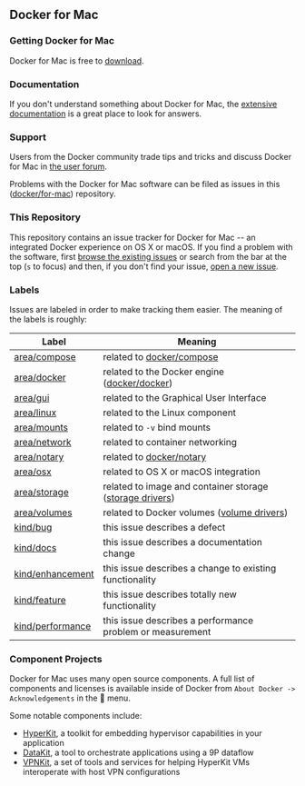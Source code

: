 ## Docker for Mac

### Getting Docker for Mac

Docker for Mac is free to [download](https://www.docker.com/products/docker#/mac).

### Documentation

If you don't understand something about Docker for Mac, the [extensive
documentation](https://docs.docker.com/docker-for-mac/) is a great place
to look for answers.

### Support

Users from the Docker community trade tips and tricks and discuss Docker
for Mac in [the user forum](https://forums.docker.com/c/docker-for-mac).

Problems with the Docker for Mac software can be filed as issues in this
([docker/for-mac](https://github.com/docker/for-mac)) repository.

### This Repository

This repository contains an issue tracker for Docker for Mac -- an
integrated Docker experience on OS X or macOS. If you find a problem
with the software, first [browse the existing
issues](https://github.com/docker/for-mac/issues) or search from the bar
at the top (`s` to focus) and then, if you don't find your issue, [open
a new issue](https://github.com/docker/for-mac/issues/new).

### Labels

Issues are labeled in order to make tracking them easier. The meaning of
the labels is roughly:

| Label            | Meaning                                            |
|------------------|----------------------------------------------------|
| [area/compose](https://github.com/docker/for-mac/labels/area/compose)     | related to [docker/compose](https://github.com/docker/compose) |
| [area/docker](https://github.com/docker/for-mac/labels/area/docker)      | related to the Docker engine ([docker/docker](https://github.com/docker/docker)) |
| [area/gui](https://github.com/docker/for-mac/labels/area/gui)         | related to the Graphical User Interface |
| [area/linux](https://github.com/docker/for-mac/labels/area/linux)       | related to the Linux component |
| [area/mounts](https://github.com/docker/for-mac/labels/area/mounts)      | related to `-v` bind mounts |
| [area/network](https://github.com/docker/for-mac/labels/area/network)     | related to container networking |
| [area/notary](https://github.com/docker/for-mac/labels/area/notary)      | related to [docker/notary](https://github.com/docker/notary) |
| [area/osx](https://github.com/docker/for-mac/labels/area/osx)         | related to OS X or macOS integration |
| [area/storage](https://github.com/docker/for-mac/labels/area/storage)     | related to image and container storage ([storage drivers](https://docs.docker.com/engine/userguide/storagedriver/imagesandcontainers/)) |
| [area/volumes](https://github.com/docker/for-mac/labels/area/volumes)     | related to Docker volumes ([volume drivers](https://docs.docker.com/engine/reference/commandline/volume_create/)) |
| [kind/bug](https://github.com/docker/for-mac/labels/kind/bug)         | this issue describes a defect |
| [kind/docs](https://github.com/docker/for-mac/labels/kind/docs)        | this issue describes a documentation change |
| [kind/enhancement](https://github.com/docker/for-mac/labels/kind/enhancement) | this issue describes a change to existing functionality |
| [kind/feature](https://github.com/docker/for-mac/labels/kind/feature)     | this issue describes totally new functionality |
| [kind/performance](https://github.com/docker/for-mac/labels/kind/performance) | this issue describes a performance problem or measurement |

### Component Projects

Docker for Mac uses many open source components. A full list of
components and licenses is available inside of Docker from `About Docker
-> Acknowledgements` in the :whale: menu.

Some notable components include:

 * [HyperKit](https://github.com/docker/hyperkit/), a toolkit for
   embedding hypervisor capabilities in your application
 * [DataKit](https://github.com/docker/hyperkit/), a tool to orchestrate
   applications using a 9P dataflow
 * [VPNKit](https://github.com/docker/vpnkit), a set of tools and
   services for helping HyperKit VMs interoperate with host VPN
   configurations
